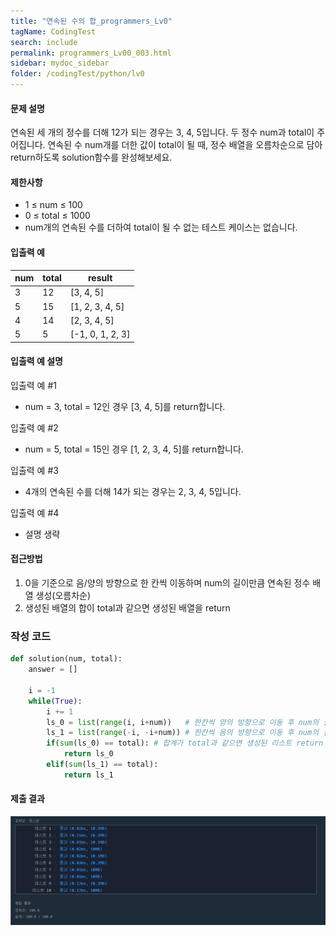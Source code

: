 ```yaml
---
title: "연속된 수의 합_programmers_Lv0"
tagName: CodingTest
search: include
permalink: programmers_Lv00_003.html
sidebar: mydoc_sidebar
folder: /codingTest/python/lv0
---
```



#### 문제 설명 <br>

연속된 세 개의 정수를 더해 12가 되는 경우는 3, 4, 5입니다. 두 정수 num과 total이 주어집니다. 연속된 수 num개를 더한 값이 total이 될 때, 정수 배열을 오름차순으로 담아 return하도록 solution함수를 완성해보세요.

#### 제한사항 <br>

- 1 ≤ num ≤ 100
- 0 ≤ total ≤ 1000
- num개의 연속된 수를 더하여 total이 될 수 없는 테스트 케이스는 없습니다.

#### 입출력 예 <br>
  
num|total|result
---|---|---
3|12|[3, 4, 5]
5|15|[1, 2, 3, 4, 5]
4|14|[2, 3, 4, 5]
5|5|[-1, 0, 1, 2, 3]

#### 입출력 예 설명 <br>

입출력 예 #1
- num = 3, total = 12인 경우 [3, 4, 5]를 return합니다.

입출력 예 #2
- num = 5, total = 15인 경우 [1, 2, 3, 4, 5]를 return합니다.

입출력 예 #3
- 4개의 연속된 수를 더해 14가 되는 경우는 2, 3, 4, 5입니다.

입출력 예 #4
- 설명 생략


#### 접근방법 <br>

1. 0을 기준으로 음/양의 방향으로 한 칸씩 이동하며 num의 길이만큼 연속된 정수 배열 생성(오름차순)
2. 생성된 배열의 합이 total과 같으면 생성된 배열을 return

### 작성 코드 <br>

```python
def solution(num, total):
    answer = []

    i = -1
    while(True):
        i += 1
        ls_0 = list(range(i, i+num))   # 한칸씩 양의 방향으로 이동 후 num의 길이만큼 연속된 정수배열 생성
        ls_1 = list(range(-i, -i+num)) # 한칸씩 음의 방향으로 이동 후 num의 길이만큼 연속된 정수배열 생성
        if(sum(ls_0) == total): # 합계가 total과 같으면 생성된 리스트 return
            return ls_0
        elif(sum(ls_1) == total):
            return ls_1
```

#### 제출 결과

![제출 결과](\images\programmers_Lv00_003.png)



